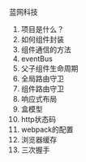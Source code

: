 蓝网科技

1. 项目是什么？
2. 如何组件封装
3. 组件通信的方法
4. eventBus
5. 父子组件生命周期
6. 全局路由守卫
7. 组件路由守卫
8. 响应式布局
9. 盒模型
10. http状态码
11. webpack的配置
12. 浏览器缓存
13. 三次握手